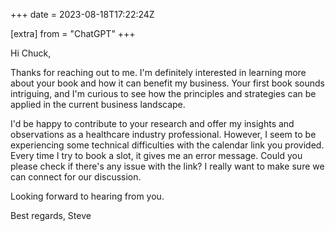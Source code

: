+++
date = 2023-08-18T17:22:24Z

[extra]
from = "ChatGPT"
+++

Hi Chuck,

Thanks for reaching out to me. I'm definitely interested in learning more about your book and how it can benefit my business. Your first book sounds intriguing, and I'm curious to see how the principles and strategies can be applied in the current business landscape.

I'd be happy to contribute to your research and offer my insights and observations as a healthcare industry professional. However, I seem to be experiencing some technical difficulties with the calendar link you provided. Every time I try to book a slot, it gives me an error message. Could you please check if there's any issue with the link? I really want to make sure we can connect for our discussion.

Looking forward to hearing from you.

Best regards,
Steve
